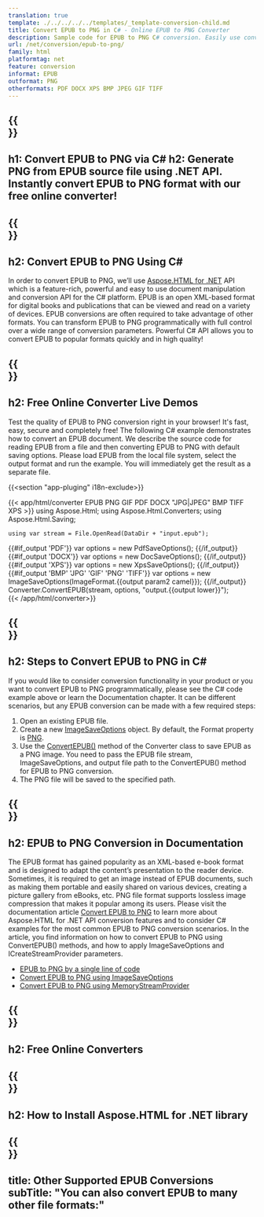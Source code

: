 ```yaml
---
translation: true
template: ./../../../../templates/_template-conversion-child.md
title: Convert EPUB to PNG in C# - Online EPUB to PNG Converter
description: Sample code for EPUB to PNG C# conversion. Easily use converter API within ASP.NET or any .NET application. Try online EPUB to PNG Converter for free!
url: /net/conversion/epub-to-png/
family: html
platformtag: net
feature: conversion
informat: EPUB
outformat: PNG
otherformats: PDF DOCX XPS BMP JPEG GIF TIFF
---
```


{{<section banner>}}
---
h1: Convert EPUB to PNG via C#
h2: Generate PNG from EPUB source file using .NET API. Instantly convert EPUB to PNG format with our free online converter!
---

{{<section overview>}}
---
h2: Convert EPUB to PNG Using C#
---

In order to convert EPUB to PNG, we’ll use [Aspose.HTML for .NET](https://products.aspose.com/html/net/) API which is a feature-rich, powerful and easy to use document manipulation and conversion API for the C# platform. EPUB is an open XML-based format for digital books and publications that can be viewed and read on a variety of devices. EPUB conversions are often required to take advantage of other formats. You can transform EPUB to PNG programmatically with full control over a wide range of conversion parameters. Powerful C# API allows you to convert EPUB to popular formats quickly and in high quality!

{{<section demos>}}
---
h2: Free Online Converter Live Demos
---

Test the quality of EPUB to PNG conversion right in your browser! It's fast, easy, secure and completely free! The following C# example demonstrates how to convert an EPUB document. We describe the source code for reading EPUB from a file and then converting EPUB to PNG with default saving options. Please load EPUB from the local file system, select the output format and run the example. You will immediately get the result as a separate file.

{{<section "app-pluging" i18n-exclude>}}

{{< app/html/converter EPUB PNG GIF PDF DOCX "JPG|JPEG" BMP TIFF XPS >}}
using Aspose.Html;
using Aspose.Html.Converters;
using Aspose.Html.Saving;

    using var stream = File.OpenRead(DataDir + "input.epub");
{{#if_output 'PDF'}}
    var options = new PdfSaveOptions();
{{/if_output}}
{{#if_output 'DOCX'}}
    var options = new DocSaveOptions();
{{/if_output}}
{{#if_output 'XPS'}}
    var options = new XpsSaveOptions();
{{/if_output}}
{{#if_output 'BMP' 'JPG' 'GIF' 'PNG' 'TIFF'}}
    var options = new ImageSaveOptions(ImageFormat.{{output param2 camel}});
{{/if_output}}
    Converter.ConvertEPUB(stream, options, "output.{{output lower}}");   
{{< /app/html/converter>}}


{{<section steps>}}
---
h2: Steps to Convert EPUB to PNG in C#
---

If you would like to consider conversion functionality in your product or you want to convert EPUB to PNG programmatically, please see the C# code example above or learn the Documentation chapter. It can be different scenarios, but any EPUB conversion can be made with a few required steps:

1.  Open an existing EPUB file.
1.  Create a new [ImageSaveOptions](https://apireference.aspose.com/html/net/aspose.html.saving/imagesaveoptions) object. By default, the Format property is [PNG](https://apireference.aspose.com/html/net/aspose.html.rendering.image/imageformat).
1.  Use the [ConvertEPUB()](https://apireference.aspose.com/html/net/aspose.html.converters.converter/convertepub/methods/27) method of the Converter class to save EPUB as a PNG image. You need to pass the EPUB file stream, ImageSaveOptions, and output file path to the ConvertEPUB() method for EPUB to PNG conversion.
1.  The PNG file will be saved to the specified path.


{{<section documentation>}}
---
h2: EPUB to PNG Conversion in Documentation
---

The EPUB format has gained popularity as an XML-based e-book format and is designed to adapt the content’s presentation to the reader device. Sometimes, it is required to get an image instead of EPUB documents, such as making them portable and easily shared on various devices, creating a picture gallery from eBooks, etc. PNG file format supports lossless image compression that makes it popular among its users. Please visit the documentation article [Convert EPUB to PNG](https://docs.aspose.com/html/net/converting-between-formats/epub-to-png/) to learn more about Aspose.HTML for .NET API conversion features and to consider C# examples for the most common EPUB to PNG conversion scenarios. In the article, you find information on how to convert EPUB to PNG using ConvertEPUB() methods, and how to apply ImageSaveOptions and ICreateStreamProvider parameters.
  - <a href="https://docs.aspose.com/html/net/converting-between-formats/epub-to-png/#epub-to-png-by-a-single-line-of-code" target="_blank">EPUB to PNG by a single line of code</a>
  - <a href="https://docs.aspose.com/html/net/converting-between-formats/epub-to-png/#convert-epub-to-png-using-imagesaveoptions" target="_blank">Convert EPUB to PNG using ImageSaveOptions</a>
  - <a href="https://docs.aspose.com/html/net/converting-between-formats/epub-to-png/#output-stream-providers" target="_blank">Convert EPUB to PNG using MemoryStreamProvider</a>

{{<section online-converters>}}
---
h2: Free Online Converters
---

{{<section get-started>}}
---
h2: How to Install Aspose.HTML for .NET library
---

{{<section other-conversions>}}
---
title: Other Supported EPUB Conversions
subTitle: "You can also convert EPUB to many other file formats:"
---
